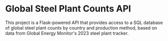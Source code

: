 # Global Steel Plant Counts API

This project is a Flask-powered API that provides access to a SQL database of global steel plant counts by country and production method, based on data from Global Energy Monitor's 2023 steel plant tracker.
